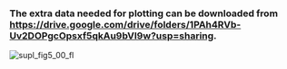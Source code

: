 ### The extra data needed for plotting can be downloaded from https://drive.google.com/drive/folders/1PAh4RVb-Uv2DOPgcOpsxf5qkAu9bVI9w?usp=sharing.



![supl_fig5_00_fl](C:\Users\user\Documents\deepSIBA\article_results\sup_figures\sup_figure_5\supl_fig5_00_fl.png)